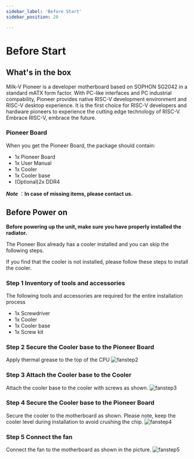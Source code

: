 ```yaml
---
sidebar_label: 'Before Start'
sidebar_position: 20

---
```


# Before Start

## What's in the box

Milk-V Pioneer is a developer motherboard based on SOPHON SG2042 in a standard mATX form factor. With PC-like interfaces and PC industrial compability, Pioneer provides native RISC-V development environment and RISC-V desktop experience. It is the first choice for RISC-V developers and hardware pioneers to experience the cutting edge technology of RISC-V. Embrace RISC-V, embrace the future. 

### Pioneer Board
When you get the Pioneer Board, the package should contain:
- 1x Pioneer Board
- 1x User Manual
- 1x Cooler
- 1x Cooler base
- (Optional)2x DDR4

  
***Note*** ：**In case of missing items, please contact us.**

## Before Power on
**Before powering up the unit, make sure you have properly installed the radiator.**   

The Pioneer Box already has a cooler installed and you can skip the following steps.

If you find that the cooler is not installed, please follow these steps to install the cooler.  

### Step 1 Inventory of tools and accessories
The following tools and accessories are required for the entire installation process
- 1x Screwdriver
- 1x Cooler
- 1x Cooler base
- 1x Screw kit  

### Step 2 Secure the Cooler base to the Pioneer Board
Apply thermal grease to the top of the CPU
![fanstep2](/Pioneerimage/fanstep2.webp)

### Step 3 Attach the Cooler base to the Cooler
Attach the cooler base to the cooler with screws as shown.
![fanstep3](/Pioneerimage/fanstep3.webp)

### Step 4 Secure the Cooler base to the Pioneer Board
Secure the cooler to the motherboard as shown. Please note, keep the cooler level during installation to avoid crushing the chip.
![fanstep4](/Pioneerimage/fanstep4.webp)

### Step 5 Connect the fan
Connect the fan to the motherboard as shown in the picture.
![fanstep5](/Pioneerimage/fanstep5.webp)
